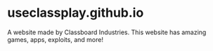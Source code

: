 # useclassplay.github.io
A website made by Classboard Industries. This website has amazing games, apps, exploits, and more!
